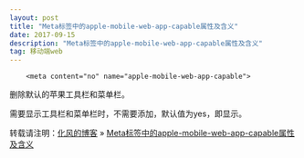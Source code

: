 ```yaml
---
layout: post
title: "Meta标签中的apple-mobile-web-app-capable属性及含义"
date: 2017-09-15
description: "Meta标签中的apple-mobile-web-app-capable属性及含义"
tag: 移动端web
---
```


```
    <meta content="no" name="apple-mobile-web-app-capable">
```

删除默认的苹果工具栏和菜单栏。

需要显示工具栏和菜单栏时，不需要添加，默认值为yes，即显示。

转载请注明：[化风的博客](http://xinchanghao.github.io) » [Meta标签中的apple-mobile-web-app-capable属性及含义](/2017/09/Meta标签中的apple-mobile-web-app-capable属性及含义/)  
